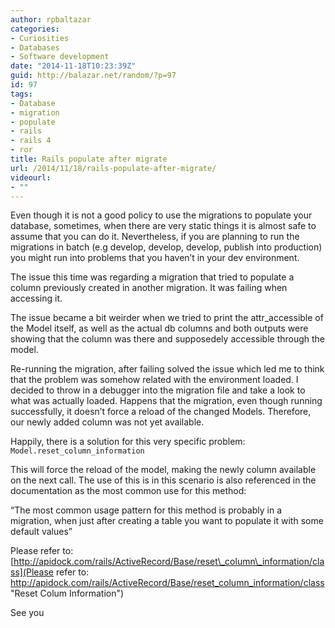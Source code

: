 ```yaml
---
author: rpbaltazar
categories:
- Curiosities
- Databases
- Software development
date: "2014-11-18T10:23:39Z"
guid: http://balazar.net/random/?p=97
id: 97
tags:
- Database
- migration
- populate
- rails
- rails 4
- ror
title: Rails populate after migrate
url: /2014/11/18/rails-populate-after-migrate/
videourl:
- ""
---
```

Even though it is not a good policy to use the migrations to populate your database, sometimes, when there are very static things it is almost safe to assume that you can do it.
Nevertheless, if you are planning to run the migrations in batch (e.g develop, develop, develop, publish into production) you might run into problems that you haven&#8217;t in your dev environment.

The issue this time was regarding a migration that tried to populate a column previously created in another migration. It was failing when accessing it.

The issue became a bit weirder when we tried to print the attr_accessible of the Model itself, as well as the actual db columns and both outputs were showing that the column was there and supposedely accessible through the model.

Re-running the migration, after failing solved the issue which led me to think that the problem was somehow related with the environment loaded. I decided to throw in a debugger into the migration file and take a look to what was actually loaded. Happens that the migration, even though running successfully, it doesn&#8217;t force a reload of the changed Models. Therefore, our newly added column was not yet available.

Happily, there is a solution for this very specific problem:
`Model.reset_column_information`

This will force the reload of the model, making the newly column available on the next call. The use of this is in this scenario is also referenced in the documentation as the most common use for this method:

&#8220;The most common usage pattern for this method is probably in a migration, when
just after creating a table you want to populate it with some default values&#8221;

Please refer to:
[http://apidock.com/rails/ActiveRecord/Base/reset\_column\_information/class](Please refer to: http://apidock.com/rails/ActiveRecord/Base/reset_column_information/class "Reset Colum Information")

See you
